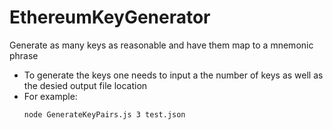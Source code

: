 # EthereumKeyGenerator
Generate as many keys as reasonable and have them map to a mnemonic phrase

* To generate the keys one needs to input a the number of keys as well as the desied output file location
* For example:
    ``` bash
    node GenerateKeyPairs.js 3 test.json
    ```
